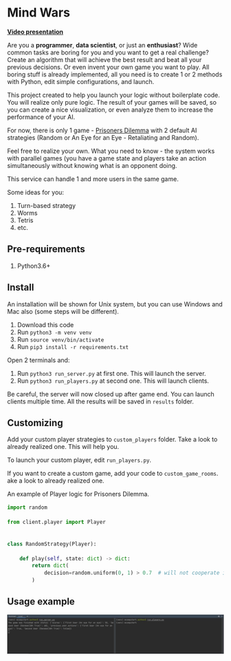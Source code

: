 # Mind Wars

**[Video presentation](https://biteable.com/watch/what-we-do-explainer-copy-2687891)**

Are you a **programmer**, **data scientist**, or just an **enthusiast**?
Wide common tasks are boring for you and you want to get a real challenge? 
Create an algorithm that will achieve the best result and beat all your previous decisions. 
Or even invent your own game you want to play. All boring stuff is already implemented, 
all you need is to create 1 or 2 methods with Python, edit simple configurations, and launch.

This project created to help you launch your logic without boilerplate code. 
You will realize only pure logic. The result of your games will be saved, 
so you can create a nice visualization, 
or even analyze them to increase the performance of your AI.

For now, there is only 1 game - [Prisoners Dilemma](https://en.wikipedia.org/wiki/Prisoner%27s_dilemma) 
with 2 default AI strategies (Random or An Eye for an Eye - Retaliating and Random).
 
Feel free to realize your own. 
What you need to know - the system works with parallel games 
(you have a game state and players take an action simultaneously without knowing what is an opponent doing. 

This service can handle 1 and more users in the same game.

Some ideas for you:
1) Turn-based strategy
2) Worms
3) Tetris 
4) etc.


## Pre-requirements
1) Python3.6+

## Install

An installation will be shown for Unix system, 
but you can use Windows and Mac also (some steps will be different).

1) Download this code
2) Run `python3 -m venv venv`
3) Run `source venv/bin/activate`
4) Run `pip3 install -r requirements.txt`

Open 2 terminals and:
1) Run `python3 run_server.py` at first one. This will launch the server.
2) Run `python3 run_players.py` at second one. This will launch clients.

Be careful, the server will now closed up after game end. 
You can launch clients multiple time. All the results will be saved in `results` folder.


## Customizing
Add your custom player strategies to `custom_players` folder. 
Take a look to already realized one. This will help you.

To launch your custom player, edit `run_players.py`.

If you want to create a custom game, add your code to `custom_game_rooms`.
ake a look to already realized one.


An example of Player logic for Prisoners Dilemma.
```python
import random

from client.player import Player


class RandomStrategy(Player):

    def play(self, state: dict) -> dict:
        return dict(
            decision=random.uniform(0, 1) > 0.7  # will not cooperate in 70%
        )
``` 

## Usage example
![](docs/photo_usage_example.jpg)
